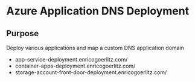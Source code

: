 # Azure Application DNS Deployment

## Purpose

Deploy various applications and map a custom DNS application domain

- app-service-deployment.enricogoerlitz.com/
- container-apps-deployment.enricogoerlitz.com/
- storage-account-front-door-deployment.enricogoerlitz.com/
